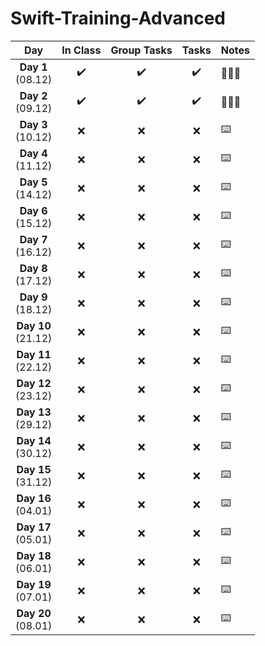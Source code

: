 # Swift-Training-Advanced

| Day           | In Class      | Group Tasks  | Tasks   | Notes   |
| :-----------: | :-----------: | :----------: | :-----: | ------- |
| **Day 1** <br>(08.12) | ✔️           | ✔️           | ✔️      |🤪🤪🤪 |
| **Day 2** <br>(09.12) | ✔️           | ✔️           | ✔️      |🤪🤪🤪 |
| **Day 3** <br>(10.12) | ❌           | ❌           | ❌      |⌨️ |
| **Day 4** <br>(11.12) | ❌           | ❌           | ❌      |⌨️ |
| **Day 5** <br>(14.12) | ❌           | ❌           | ❌      |⌨️ |
| **Day 6** <br>(15.12) | ❌           | ❌           | ❌      |⌨️ |
| **Day 7** <br>(16.12) | ❌           | ❌           | ❌      |⌨️ |
| **Day 8** <br>(17.12) | ❌           | ❌           | ❌      |⌨️ |
| **Day 9** <br>(18.12) | ❌           | ❌           | ❌      |⌨️ |
| **Day 10** <br>(21.12) | ❌           | ❌           | ❌      |⌨️ |
| **Day 11** <br>(22.12) | ❌           | ❌           | ❌      |⌨️ |
| **Day 12** <br>(23.12) | ❌           | ❌           | ❌      |⌨️ |
| **Day 13** <br>(29.12) | ❌           | ❌           | ❌      |⌨️ |
| **Day 14** <br>(30.12) | ❌           | ❌           | ❌      |⌨️ |
| **Day 15** <br>(31.12) | ❌           | ❌           | ❌      |⌨️ |
| **Day 16** <br>(04.01) | ❌           | ❌           | ❌      |⌨️ |
| **Day 17** <br>(05.01) | ❌           | ❌           | ❌      |⌨️ |
| **Day 18** <br>(06.01) | ❌           | ❌           | ❌      |⌨️ |
| **Day 19** <br>(07.01) | ❌           | ❌           | ❌      |⌨️ |
| **Day 20** <br>(08.01) | ❌           | ❌           | ❌      |⌨️ |